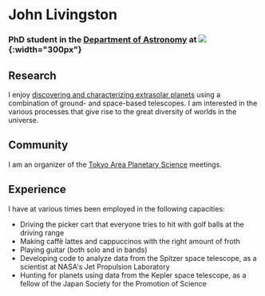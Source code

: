# John Livingston

### PhD student in the [Department of Astronomy](https://www.astron.s.u-tokyo.ac.jp/) at ![](http://logonoid.com/images/university-of-tokyo-logo.png){:width="300px"}

## Research

I enjoy [discovering and characterizing extrasolar planets](http://iopscience.iop.org/article/10.3847/1538-3881/aaa841/meta) using a combination of ground- and space-based telescopes. I am interested in the various processes that give rise to the great diversity of worlds in the universe.

## Community

I am an organizer of the [Tokyo Area Planetary Science](http://tokyoplanets.github.io) meetings.

## Experience

I have at various times been employed in the following capacities:

- Driving the picker cart that everyone tries to hit with golf balls at the driving range
- Making caffè lattes and cappuccinos with the right amount of froth
- Playing guitar (both solo and in bands)
- Developing code to analyze data from the Spitzer space telescope, as a scientist at NASA's Jet Propulsion Laboratory
- Hunting for planets using data from the Kepler space telescope, as a fellow of the Japan Society for the Promotion of Science
